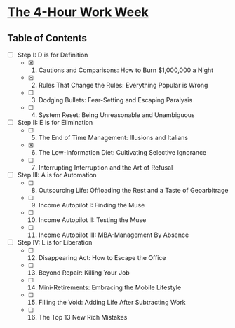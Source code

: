 # [The 4-Hour Work Week](https://www.goodreads.com/book/show/9278897-the-4-hour-work-week)

## Table of Contents

- [ ] Step I: D is for Definition
    - [x] 1. Cautions and Comparisons: How to Burn $1,000,000 a Night
    - [x] 2. Rules That Change the Rules: Everything Popular is Wrong
    - [ ] 3. Dodging Bullets: Fear-Setting and Escaping Paralysis
    - [ ] 4. System Reset: Being Unreasonable and Unambiguous
- [ ] Step II: E is for Elimination
    - [ ] 5. The End of Time Management: Illusions and Italians
    - [x] 6. The Low-Information Diet: Cultivating Selective Ignorance
    - [ ] 7. Interrupting Interruption and the Art of Refusal
- [ ] Step III: A is for Automation
    - [ ] 8. Outsourcing Life: Offloading the Rest and a Taste of Geoarbitrage
    - [ ] 9. Income Autopilot I: Finding the Muse
    - [ ] 10. Income Autopilot II: Testing the Muse
    - [ ] 11. Income Autopilot III: MBA-Management By Absence
- [ ] Step IV: L is for Liberation
    - [ ] 12. Disappearing Act: How to Escape the Office
    - [ ] 13. Beyond Repair: Killing Your Job
    - [ ] 14. Mini-Retirements: Embracing the Mobile Lifestyle
    - [ ] 15. Filling the Void: Adding Life After Subtracting Work
    - [ ] 16. The Top 13 New Rich Mistakes
